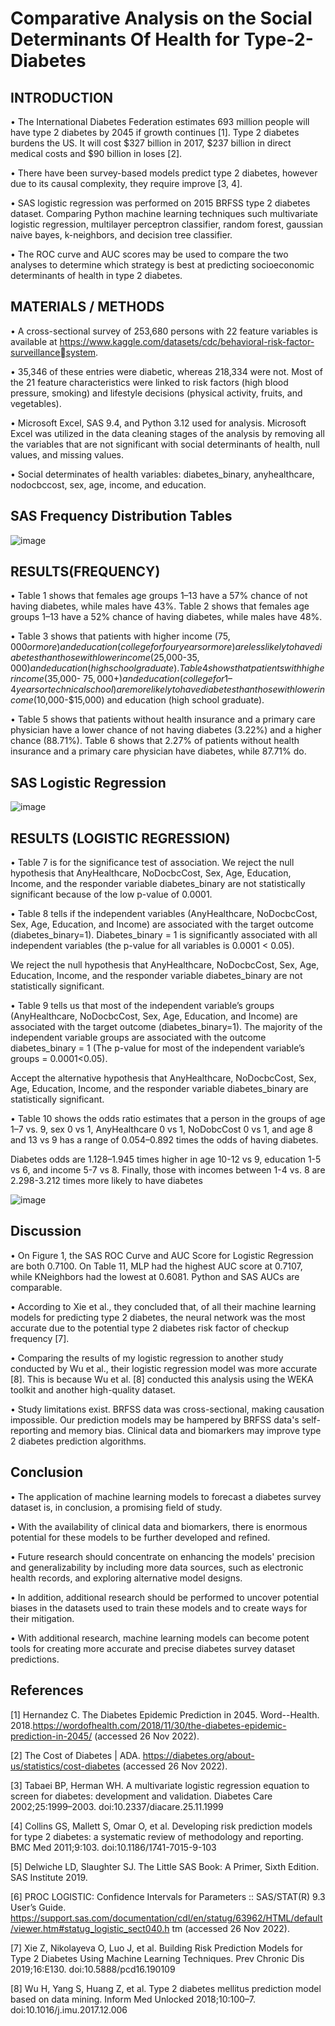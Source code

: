 # Comparative Analysis on the Social Determinants Of Health for Type-2-Diabetes

## INTRODUCTION

• The International Diabetes Federation estimates 693 million people will 
have type 2 diabetes by 2045 if growth continues [1]. Type 2 diabetes 
burdens the US. It will cost $327 billion in 2017, $237 billion in direct 
medical costs and $90 billion in loses [2]. 

• There have been survey-based models predict type 2 diabetes, however 
due to its causal complexity, they require improve [3, 4]. 

• SAS logistic regression was performed on 2015 BRFSS type 2 diabetes 
dataset. Comparing Python machine learning techniques such 
multivariate logistic regression, multilayer perceptron classifier, random 
forest, gaussian naive bayes, k-neighbors, and decision tree classifier. 

• The ROC curve and AUC scores may be used to compare the two analyses 
to determine which strategy is best at predicting socioeconomic 
determinants of health in type 2 diabetes.

## MATERIALS / METHODS

• A cross-sectional survey of 253,680 persons with 22 feature variables is available 
at https://www.kaggle.com/datasets/cdc/behavioral-risk-factor-surveillancesystem. 

• 35,346 of these entries were diabetic, whereas 218,334 were not. Most of the 21 
feature characteristics were linked to risk factors (high blood pressure, smoking) 
and lifestyle decisions (physical activity, fruits, and vegetables).

• Microsoft Excel, SAS 9.4, and Python 3.12 used for analysis. Microsoft Excel was 
utilized in the data cleaning stages of the analysis by removing all the variables 
that are not significant with social determinants of health, null values, and 
missing values.

• Social determinates of health variables: diabetes_binary, anyhealthcare, 
nodocbccost, sex, age, income, and education.

## SAS Frequency Distribution Tables

![image](https://user-images.githubusercontent.com/50633694/208808463-f21b4176-ca50-414b-8eb1-1c4e2d1e2b61.png)

## RESULTS(FREQUENCY)

• Table 1 shows that females age groups 1–13 have a 57% chance of not having 
diabetes, while males have 43%. Table 2 shows that females age groups 1–13 
have a 52% chance of having diabetes, while males have 48%.

• Table 3 shows that patients with higher income ($75,000 or more) and 
education (college for four years or more) are less likely to have diabetes 
than those with lower income ($25,000-$35,000) and education (high school 
graduate). Table 4 shows that patients with higher income ($35,000-
$75,000+) and education (college for 1–4 years or technical school) are more 
likely to have diabetes than those with lower income ($10,000-$15,000) and 
education (high school graduate). 

• Table 5 shows that patients without health insurance and a primary care 
physician have a lower chance of not having diabetes (3.22%) and a higher 
chance (88.71%). Table 6 shows that 2.27% of patients without health 
insurance and a primary care physician have diabetes, while 87.71% do.

## SAS Logistic Regression

![image](https://user-images.githubusercontent.com/50633694/208808877-df119cc0-de98-4961-93a6-d9167bb8d7cf.png)

## RESULTS (LOGISTIC REGRESSION)

• Table 7 is for the significance test of association.
We reject the null hypothesis that AnyHealthcare, NoDocbcCost, Sex, Age, 
Education, Income, and the responder variable diabetes_binary are not statistically 
significant because of the low p-value of 0.0001.

• Table 8 tells if the independent variables (AnyHealthcare, NoDocbcCost, Sex, Age, 
Education, and Income) are associated with the target outcome 
(diabetes_binary=1). Diabetes_binary = 1 is significantly associated with all 
independent variables (the p-value for all variables is 0.0001 < 0.05). 

We reject the null hypothesis that AnyHealthcare, NoDocbcCost, Sex, Age, 
Education, Income, and the responder variable diabetes_binary are not statistically 
significant.

• Table 9 tells us that most of the independent variable’s groups (AnyHealthcare, 
NoDocbcCost, Sex, Age, Education, and Income) are associated with the target 
outcome (diabetes_binary=1). The majority of the independent variable groups 
are associated with the outcome diabetes_binary = 1 (The p-value for most of the 
independent variable’s groups = 0.0001<0.05). 

Accept the alternative hypothesis that AnyHealthcare, NoDocbcCost, Sex, Age, 
Education, Income, and the responder variable diabetes_binary are statistically 
significant.

• Table 10 shows the odds ratio estimates that a person in the groups of age 1–7 vs. 
9, sex 0 vs 1, AnyHealthcare 0 vs 1, NoDobcCost 0 vs 1, and age 8 and 13 vs 9 has a 
range of 0.054–0.892 times the odds of having diabetes. 

Diabetes odds are 1.128–1.945 times higher in age 10-12 vs 9, education 1-5 vs 6, and 
income 5-7 vs 8. Finally, those with incomes between 1-4 vs. 8 are 2.298-3.212 times 
more likely to have diabetes

![image](https://user-images.githubusercontent.com/50633694/208809177-5077b307-6ab8-4545-939f-9a1e43d36fcd.png)

## Discussion

• On Figure 1, the SAS ROC Curve and AUC Score for Logistic Regression 
are both 0.7100. On Table 11, MLP had the highest AUC score at 0.7107, 
while KNeighbors had the lowest at 0.6081. Python and SAS AUCs are 
comparable. 

• According to Xie et al., they concluded that, of all their machine 
learning models for predicting type 2 diabetes, the neural network 
was the most accurate due to the potential type 2 diabetes risk factor 
of checkup frequency [7]. 

• Comparing the results of my logistic regression to another study 
conducted by Wu et al., their logistic regression model was more 
accurate [8]. This is because Wu et al. [8] conducted this analysis using 
the WEKA toolkit and another high-quality dataset. 

• Study limitations exist. BRFSS data was cross-sectional, making 
causation impossible. Our prediction models may be hampered by 
BRFSS data's self-reporting and memory bias. Clinical data and 
biomarkers may improve type 2 diabetes prediction algorithms.

## Conclusion

• The application of machine learning models to forecast a diabetes survey 
dataset is, in conclusion, a promising field of study. 

• With the availability of clinical data and biomarkers, there is enormous 
potential for these models to be further developed and refined. 

• Future research should concentrate on enhancing the models' precision and 
generalizability by including more data sources, such as electronic health 
records, and exploring alternative model designs. 

• In addition, additional research should be performed to uncover potential 
biases in the datasets used to train these models and to create ways for their 
mitigation. 

• With additional research, machine learning models can become potent tools 
for creating more accurate and precise diabetes survey dataset predictions.

## References

[1] Hernandez C. The Diabetes Epidemic Prediction in 2045. Word--Health. 
2018.https://wordofhealth.com/2018/11/30/the-diabetes-epidemic-prediction-in-2045/ (accessed 26 Nov 2022).

[2] The Cost of Diabetes | ADA. https://diabetes.org/about-us/statistics/cost-diabetes (accessed 26 Nov 2022).

[3] Tabaei BP, Herman WH. A multivariate logistic regression equation to screen for diabetes: development and 
validation. Diabetes Care 2002;25:1999–2003. doi:10.2337/diacare.25.11.1999

[4] Collins GS, Mallett S, Omar O, et al. Developing risk prediction models for type 2 diabetes: a systematic review of 
methodology and reporting. BMC Med 2011;9:103. doi:10.1186/1741-7015-9-103

[5] Delwiche LD, Slaughter SJ. The Little SAS Book: A Primer, Sixth Edition. SAS Institute 2019. 

[6] PROC LOGISTIC: Confidence Intervals for Parameters :: SAS/STAT(R) 9.3 User’s Guide. 
https://support.sas.com/documentation/cdl/en/statug/63962/HTML/default/viewer.htm#statug_logistic_sect040.h
tm (accessed 26 Nov 2022).

[7] Xie Z, Nikolayeva O, Luo J, et al. Building Risk Prediction Models for Type 2 Diabetes Using Machine 
Learning Techniques. Prev Chronic Dis 2019;16:E130. doi:10.5888/pcd16.190109

[8] Wu H, Yang S, Huang Z, et al. Type 2 diabetes mellitus prediction model based on data mining. Inform 
Med Unlocked 2018;10:100–7. doi:10.1016/j.imu.2017.12.006
